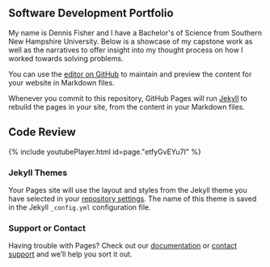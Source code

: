 ## Software Development Portfolio

My name is Dennis Fisher and I have a Bachelor's of Science from Southern New Hampshire University. Below is a showcase of my capstone work as well as the narratives to offer insight into my thought process on how I worked towards solving problems.

You can use the [editor on GitHub](https://github.com/dennis-fisher-snhu/dennis-fisher-snhu.github.io/edit/master/README.md) to maintain and preview the content for your website in Markdown files.

Whenever you commit to this repository, GitHub Pages will run [Jekyll](https://jekyllrb.com/) to rebuild the pages in your site, from the content in your Markdown files.

## Code Review

{% include youtubePlayer.html id=page."etfyGvEYu7I" %}

### Jekyll Themes

Your Pages site will use the layout and styles from the Jekyll theme you have selected in your [repository settings](https://github.com/dennis-fisher-snhu/dennis-fisher-snhu.github.io/settings). The name of this theme is saved in the Jekyll `_config.yml` configuration file.

### Support or Contact

Having trouble with Pages? Check out our [documentation](https://help.github.com/categories/github-pages-basics/) or [contact support](https://github.com/contact) and we’ll help you sort it out.

